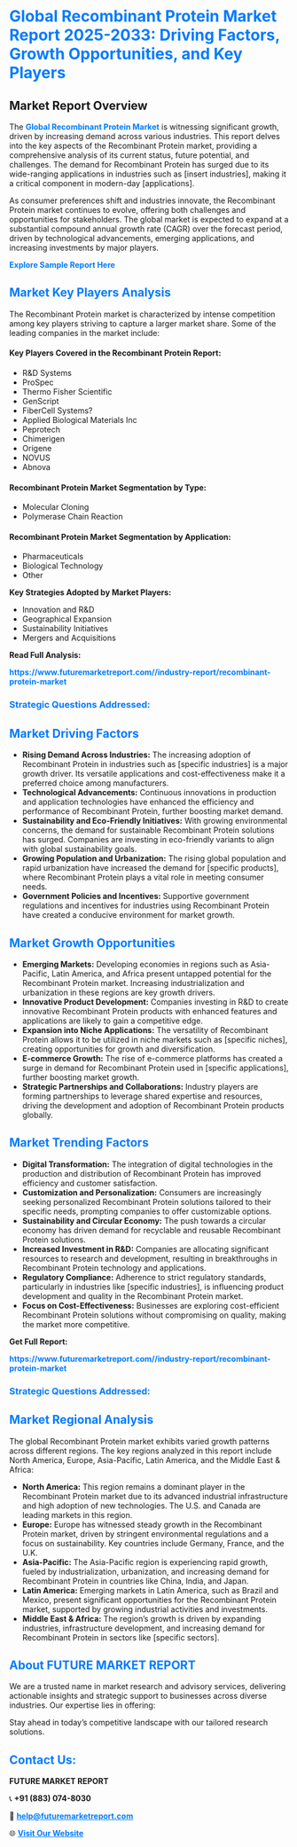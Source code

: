 <h1 style="color: #007BFF;">Global Recombinant Protein Market Report 2025-2033: Driving Factors, Growth Opportunities, and Key Players</h1>

<section id="overview">
<h2>Market Report Overview</h2>
<p>The <a href="https://www.futuremarketreport.com//industry-report/recombinant-protein-market" style="color: #007BFF; text-decoration: none;"><strong>Global Recombinant Protein Market</strong></a> is witnessing significant growth, driven by increasing demand across various industries. This report delves into the key aspects of the Recombinant Protein market, providing a comprehensive analysis of its current status, future potential, and challenges. The demand for Recombinant Protein has surged due to its wide-ranging applications in industries such as [insert industries], making it a critical component in modern-day [applications].</p>
<p>As consumer preferences shift and industries innovate, the Recombinant Protein market continues to evolve, offering both challenges and opportunities for stakeholders. The global market is expected to expand at a substantial compound annual growth rate (CAGR) over the forecast period, driven by technological advancements, emerging applications, and increasing investments by major players.</p>
</section>

<section id="overview">
<p><a href="https://www.futuremarketreport.com//request-sample/reportId=59468" style="color: #007BFF; text-decoration: none;"><strong>Explore Sample Report Here</strong></a></p>
</section>

<section id="key-players">
<h2 style="color: #007BFF;">Market Key Players Analysis</h2>
<p>The Recombinant Protein market is characterized by intense competition among key players striving to capture a larger market share. Some of the leading companies in the market include:</p>
<h4>Key Players Covered in the Recombinant Protein Report:</h4>
<ul><li>R&amp;D Systems</li><li>ProSpec</li><li>Thermo Fisher Scientific</li><li>GenScript</li><li>FiberCell Systems?</li><li>Applied Biological Materials Inc</li><li>Peprotech</li><li>Chimerigen</li><li>Origene</li><li>NOVUS</li><li>Abnova</li></ul>
<h4>Recombinant Protein Market Segmentation by Type:</h4>
<ul><li>Molecular Cloning</li><li>Polymerase Chain Reaction</li></ul>

<h4>Recombinant Protein Market Segmentation by Application:</h4>
<ul><li>Pharmaceuticals</li><li>Biological Technology</li><li>Other</li></ul>
<p><strong>Key Strategies Adopted by Market Players:</strong></p>
<ul>
<li>Innovation and R&D</li>
<li>Geographical Expansion</li>
<li>Sustainability Initiatives</li>
<li>Mergers and Acquisitions</li>
</ul>
</section>

<section>
<p><strong>Read Full Analysis: </strong></p><a href="https://www.futuremarketreport.com//industry-report/recombinant-protein-market" style="color: #007BFF; text-decoration: none;"><strong>https://www.futuremarketreport.com//industry-report/recombinant-protein-market</strong></a>
<h3 style="color: #007BFF;">Strategic Questions Addressed:</h3>
</section>

<section id="driving-factors">
<h2 style="color: #007BFF;">Market Driving Factors</h2>
<ul>
<li><strong>Rising Demand Across Industries:</strong> The increasing adoption of Recombinant Protein in industries such as [specific industries] is a major growth driver. Its versatile applications and cost-effectiveness make it a preferred choice among manufacturers.</li>
<li><strong>Technological Advancements:</strong> Continuous innovations in production and application technologies have enhanced the efficiency and performance of Recombinant Protein, further boosting market demand.</li>
<li><strong>Sustainability and Eco-Friendly Initiatives:</strong> With growing environmental concerns, the demand for sustainable Recombinant Protein solutions has surged. Companies are investing in eco-friendly variants to align with global sustainability goals.</li>
<li><strong>Growing Population and Urbanization:</strong> The rising global population and rapid urbanization have increased the demand for [specific products], where Recombinant Protein plays a vital role in meeting consumer needs.</li>
<li><strong>Government Policies and Incentives:</strong> Supportive government regulations and incentives for industries using Recombinant Protein have created a conducive environment for market growth.</li>
</ul>
</section>

<section id="growth-opportunities">
<h2 style="color: #007BFF;">Market Growth Opportunities</h2>
<ul>
<li><strong>Emerging Markets:</strong> Developing economies in regions such as Asia-Pacific, Latin America, and Africa present untapped potential for the Recombinant Protein market. Increasing industrialization and urbanization in these regions are key growth drivers.</li>
<li><strong>Innovative Product Development:</strong> Companies investing in R&D to create innovative Recombinant Protein products with enhanced features and applications are likely to gain a competitive edge.</li>
<li><strong>Expansion into Niche Applications:</strong> The versatility of Recombinant Protein allows it to be utilized in niche markets such as [specific niches], creating opportunities for growth and diversification.</li>
<li><strong>E-commerce Growth:</strong> The rise of e-commerce platforms has created a surge in demand for Recombinant Protein used in [specific applications], further boosting market growth.</li>
<li><strong>Strategic Partnerships and Collaborations:</strong> Industry players are forming partnerships to leverage shared expertise and resources, driving the development and adoption of Recombinant Protein products globally.</li>
</ul>
</section>

<section id="trending-factors">
<h2 style="color: #007BFF;">Market Trending Factors</h2>
<ul>
<li><strong>Digital Transformation:</strong> The integration of digital technologies in the production and distribution of Recombinant Protein has improved efficiency and customer satisfaction.</li>
<li><strong>Customization and Personalization:</strong> Consumers are increasingly seeking personalized Recombinant Protein solutions tailored to their specific needs, prompting companies to offer customizable options.</li>
<li><strong>Sustainability and Circular Economy:</strong> The push towards a circular economy has driven demand for recyclable and reusable Recombinant Protein solutions.</li>
<li><strong>Increased Investment in R&D:</strong> Companies are allocating significant resources to research and development, resulting in breakthroughs in Recombinant Protein technology and applications.</li>
<li><strong>Regulatory Compliance:</strong> Adherence to strict regulatory standards, particularly in industries like [specific industries], is influencing product development and quality in the Recombinant Protein market.</li>
<li><strong>Focus on Cost-Effectiveness:</strong> Businesses are exploring cost-efficient Recombinant Protein solutions without compromising on quality, making the market more competitive.</li>
</ul>
</section>

<section>
<p><strong>Get Full Report: </strong></p><a href="https://www.futuremarketreport.com//industry-report/recombinant-protein-market" style="color: #007BFF; text-decoration: none;"><strong>https://www.futuremarketreport.com//industry-report/recombinant-protein-market</strong></a>
<h3 style="color: #007BFF;">Strategic Questions Addressed:</h3>
</section>


<section id="regional-analysis">
<h2 style="color: #007BFF;">Market Regional Analysis</h2>
<p>The global Recombinant Protein market exhibits varied growth patterns across different regions. The key regions analyzed in this report include North America, Europe, Asia-Pacific, Latin America, and the Middle East & Africa:</p>
<ul>
<li><strong>North America:</strong> This region remains a dominant player in the Recombinant Protein market due to its advanced industrial infrastructure and high adoption of new technologies. The U.S. and Canada are leading markets in this region.</li>
<li><strong>Europe:</strong> Europe has witnessed steady growth in the Recombinant Protein market, driven by stringent environmental regulations and a focus on sustainability. Key countries include Germany, France, and the U.K.</li>
<li><strong>Asia-Pacific:</strong> The Asia-Pacific region is experiencing rapid growth, fueled by industrialization, urbanization, and increasing demand for Recombinant Protein in countries like China, India, and Japan.</li>
<li><strong>Latin America:</strong> Emerging markets in Latin America, such as Brazil and Mexico, present significant opportunities for the Recombinant Protein market, supported by growing industrial activities and investments.</li>
<li><strong>Middle East & Africa:</strong> The region’s growth is driven by expanding industries, infrastructure development, and increasing demand for Recombinant Protein in sectors like [specific sectors].</li>
</ul>
</section>

<footer>
<h2 style="color: #007BFF;">About FUTURE MARKET REPORT</h2>
<p>We are a trusted name in market research and advisory services, delivering actionable insights and strategic support to businesses across diverse industries. Our expertise lies in offering:</p>

<p>Stay ahead in today’s competitive landscape with our tailored research solutions.</p>

<h2 style="color: #007BFF;">Contact Us:</h2>
<p><strong>FUTURE MARKET REPORT</strong></p>
<p>📞 <strong>+91 (883) 074-8030</strong></p>
<p>📧 <strong><a href="mailto:help@futuremarketreport.com" style="color: #007BFF;">help@futuremarketreport.com</a></strong></p>
<p>🌐 <strong><a href="https://www.futuremarketreport.com/" style="color: #007BFF;">Visit Our Website</a></strong></p>
</footer>